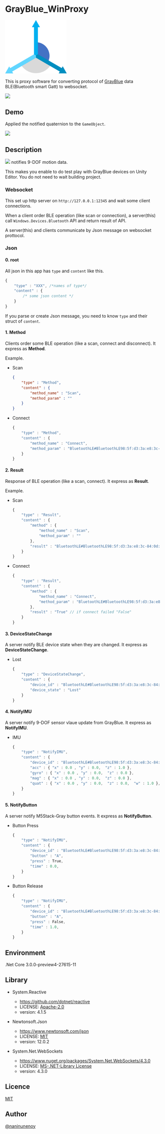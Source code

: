 GrayBlue_WinProxy
====

<img src="https://github.com/naninunenoy/GrayBlue/blob/doc/doc/icon.png?raw=true" width="200" />

This is proxy software for converting protocol of [GrayBlue](https://github.com/naninunenoy/GrayBlue) data BLE(Bluetooth smart Gatt) to websocket.

<img src="https://img.shields.io/badge/platform-windows10-lightGray.svg" /> 

## Demo
Applied the notified quaternion to the `GameObject`.

<img src="https://github.com/naninunenoy/GrayBlue/blob/doc/doc/demo.gif?raw=true" width="200" />

## Description

<img src="https://img.shields.io/badge/Gray-Blue-blue.svg?labelColor=lightGray" /> notifies 9-DOF motion data.

This makes you enable to do test play with GrayBlue devices on Unity Editor. You do not need to wait building project.

### Websocket
This set up http server on `http://127.0.0.1:12345` and wait some client connections. 

When a client order BLE operation (like scan or connection), a server(this) call `Windows.Devices.Bluetooth` API and return result of API.

A server(this) and clients communicate by Json message on websocket prottocol.

### Json
#### 0. root
All json in this app has `type` and `content` like this.

```js
{
    "type" : "XXX", /*names of type*/
    "content" : {
        /* some json content */ 
    }
}
```

If you parse or create Json message, you need to know `type` and their struct of `content`.

#### 1. Method
Clients order some BLE operation (like a scan, connect and disconnect). It express as **Method**.

Example.

* Scan

  ```json
  {
      "type" : "Method",
      "content" : {
          "method_name" : "Scan",
          "method_param" : ""
      }
  }
  ```

* Connect

  ```js
  {
      "type" : "Method",
      "content" : {
          "method_name" : "Connect",
          "method_param" : "BluetoothLE#BluetoothLE98:5f:d3:3a:e8:3c-84:0d:8e:3d:32:02"
      }
  }
  ```

#### 2. Result
Response of BLE operation (like a scan, connect). It express as **Result**.

Example.

* Scan

  ```js
  {
      "type" : "Result",
      "content" : {
          "method" : {
              "method_name" : "Scan",
              "method_param" : ""
          },
          "result" : "BluetoothLE#BluetoothLE98:5f:d3:3a:e8:3c-84:0d:8e:3d:32:02"
      }
  }

* Connect

  ```js
  {
      "type" : "Result",
      "content" : {
          "method" : {
              "method_name" : "Connect",
              "method_param" : "BluetoothLE#BluetoothLE98:5f:d3:3a:e8:3c-84:0d:8e:3d:32:02"
          },
          "result" : "True" // if connect failed "False"
      }
  }

#### 3. DeviceStateChange
A server notify BLE device state when they are changed. It express as **DeviceStateChange**.

* Lost

  ```js
  {
      "type" : "DeviceStateChange",
      "content" : {
          "device_id" : "BluetoothLE#BluetoothLE98:5f:d3:3a:e8:3c-84:0d:8e:3d:32:02",
          "device_state" : "Lost"
      }
  }
  ```

#### 4. NotifyIMU
A server notify 9-DOF sensor vlaue update from GrayBlue. It express as **NotifyIMU**.

* IMU

  ```js
  {
      "type" : "NotifyIMU",
      "content" : {
          "device_id" : "BluetoothLE#BluetoothLE98:5f:d3:3a:e8:3c-84:0d:8e:3d:32:02",
          "acc" : { "x" : 0.0 , "y" : 0.0,  "z" : 1.0 },
          "gyro" : { "x" : 0.0 , "y" : 0.0,  "z" : 0.0 },
          "mag" : { "x" : 0.0 , "y" : 0.0,  "z" : 0.0 },
          "quat" : { "x" : 0.0 , "y" : 0.0,  "z" : 0.0,  "w" : 1.0 },
      }
  }
  ```

#### 5. NotifyButton
A server notify M5Stack-Gray button events. It express as **NotifyButton**.

* Button Press

  ```js
  {
      "type" : "NotifyIMU",
      "content" : {
          "device_id" : "BluetoothLE#BluetoothLE98:5f:d3:3a:e8:3c-84:0d:8e:3d:32:02",
          "button" : "A",
          "press" : True,
          "time" : 0.0,
      }
  }
  ```

* Button Release

  ```js
  {
      "type" : "NotifyIMU",
      "content" : {
          "device_id" : "BluetoothLE#BluetoothLE98:5f:d3:3a:e8:3c-84:0d:8e:3d:32:02",
          "button" : "A",
          "press" : False,
          "time" : 1.0,
      }
  }
  ```

## Environment
.Net Core 3.0.0-preview4-27615-11

## Library
* System.Reactive
    - https://github.com/dotnet/reactive
    - LICENSE: [Apache-2.0](https://licenses.nuget.org/Apache-2.0)
    - version: 4.1.5

 * Newtonsoft.Json
    - https://www.newtonsoft.com/json
    - LICENSE: [MIT](https://licenses.nuget.org/MIT)
    - version: 12.0.2

* System.Net.WebSockets
    - https://www.nuget.org/packages/System.Net.WebSockets/4.3.0
    - LICENSE: [MS-.NET-Library License](https://go.microsoft.com/fwlink/?LinkId=329770)
    - version: 4.3.0

## Licence
[MIT](https://github.com/naninunenoy/GrayBlue_WinProxy/blob/master/LICENSE)

## Author
[@naninunenoy](https://github.com/naninunenoy)
